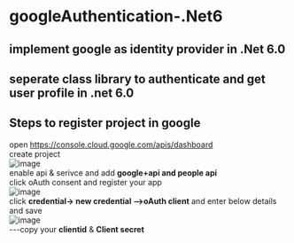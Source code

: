 # googleAuthentication-.Net6
## implement google as identity provider in .Net 6.0
## seperate class library to authenticate and get user profile in .net 6.0 
## Steps to register project in google  
open https://console.cloud.google.com/apis/dashboard   
create project  
![image](https://user-images.githubusercontent.com/85626647/194460351-5cc15313-5bb4-4529-8b3e-a77ee9bc3e20.png)  
enable api &   serivce and add **google+api and people api**  
click oAuth consent and register your app  
![image](https://user-images.githubusercontent.com/85626647/194460668-a8b8e4bb-2175-4cb1-af17-0604922078b0.png)  
click **credential-> new credential -->oAuth client** and enter below details and save  
![image](https://user-images.githubusercontent.com/85626647/194460951-4657537f-2c92-402e-8394-7a56dfda2651.png)  
---copy your **clientid** & **Client secret**






